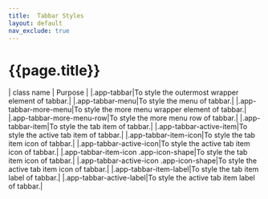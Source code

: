 ```yaml
---
title:  Tabbar Styles
layout: default
nav_exclude: true
---
```

# {{page.title}}

| class name  | Purpose |
|.app-tabbar|To style the outermost wrapper element of tabbar.|
|.app-tabbar-menu|To style the menu of tabbar.|
|.app-tabbar-more-menu|To style the more menu wrapper element of tabbar.|
|.app-tabbar-more-menu-row|To style the more menu row of tabbar.|
|.app-tabbar-item|To style the tab item of tabbar.|
|.app-tabbar-active-item|To style the active tab item of tabbar.|
|.app-tabbar-item-icon|To style the tab item icon of tabbar.|
|.app-tabbar-active-icon|To style the active tab item icon of tabbar.|
|.app-tabbar-item-icon .app-icon-shape|To style the tab item icon of tabbar.|
|.app-tabbar-active-icon .app-icon-shape|To style the active tab item icon of tabbar.|
|.app-tabbar-item-label|To style the tab item label of tabbar.|
|.app-tabbar-active-label|To style the active tab item label of tabbar.|
